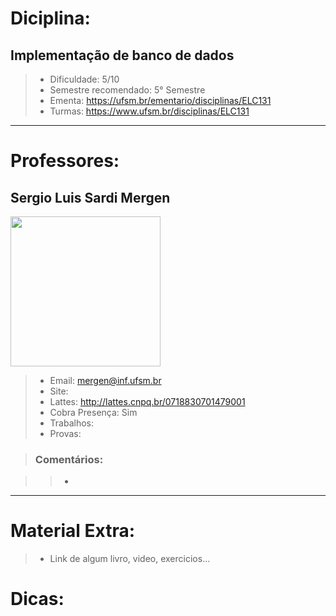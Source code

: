 # Diciplina:
## **Implementação de banco de dados**

> - Dificuldade: 5/10
> - Semestre recomendado: 5° Semestre
> - Ementa: https://ufsm.br/ementario/disciplinas/ELC131
> - Turmas: https://www.ufsm.br/disciplinas/ELC131
---

# Professores:
## **Sergio Luis Sardi Mergen**
<img src="https://encrypted-tbn0.gstatic.com/images?q=tbn:ANd9GcQ-XE0UXoGNqnBXQRrpIX6SOJY1XvHBhf4tIRxPSDSbjQ&s" height=240>

> - Email: mergen@inf.ufsm.br
> - Site: 
> - Lattes: http://lattes.cnpq.br/0718830701479001
> - Cobra Presença: Sim
> - Trabalhos: 
> - Provas: 

> ### Comentários:

>> - 
---

# Material Extra:
> - Link de algum livro, video, exercicios...

# Dicas:

